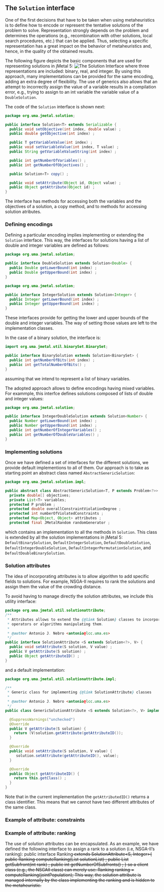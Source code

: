 ## The `Solution` interface

One of the first decisions that have to be taken when using metaheuristics is to define how to encode
or represent the tentative solutions of the problem to solve. Representation strongly depends on the
problem and determines the operations (e.g., recombination with other solutions, local search procedures,
etc.) that can be applied. Thus, selecting a specific representation has a great impact on the behavior
of metaheuristics and, hence, in the quality of the obtained results.

The following figure depicts the basic components that are used for representing solutions in jMetal 5:
![The Solution Interface](https://github.com/jMetal/jMetalDocumentation/blob/master/figures/jMetal5SolutionClassDiagram.png)
where three representations are included: binary, real, and integer. By using this approach, many implementations can be provided for the same encoding, adding an extra degree of flexibility. The use of generics also allows that an attempt to incorrectly assign the value of a variable results in a compilation error, e.g., trying to assign to an int variable the variable value of a `DoubleSolution`.

The code of the `Solution` interface is shown next:
```java
package org.uma.jmetal.solution;

public interface Solution<T> extends Serializable {
  public void setObjective(int index, double value) ;
  public double getObjective(int index) ;

  public T getVariableValue(int index) ;
  public void setVariableValue(int index, T value) ;
  public String getVariableValueString(int index) ;

  public int getNumberOfVariables() ;
  public int getNumberOfObjectives() ;

  public Solution<T> copy() ;

  public void setAttribute(Object id, Object value) ;
  public Object getAttribute(Object id) ;
}
```

The interface has methods for accessing both the variables and the objectives of a solution, a copy method, and to methods for accessing solution atributes. 

### Defining encodings
Defining a particular encoding implies implementing or extending the `Solution` interface. This way, the interfaces for solutions having a list of double and integer variables are defined as follows:
```java
package org.uma.jmetal.solution;

public interface DoubleSolution extends Solution<Double> {
  public Double getLowerBound(int index) ;
  public Double getUpperBound(int index) ;
}
```
```java 
package org.uma.jmetal.solution;

public interface IntegerSolution extends Solution<Integer> {
  public Integer getLowerBound(int index) ;
  public Integer getUpperBound(int index) ;
}
``` 
These interfaces provide for getting the lower and upper bounds of the double and integer variables. The way of setting those values are left to the implementation classes.

In the case of a binary solution, the interface is: 
```java
import org.uma.jmetal.util.binarySet.BinarySet;

public interface BinarySolution extends Solution<BinarySet> {
  public int getNumberOfBits(int index) ;
  public int getTotalNumberOfBits() ;
}
```

assuming that we intend to represent a list of binary variables.

The adopted approach allows to define encodings having mixed variables. For exammple, this interfce defines solutions composed of lists of double and integer values:
```java
package org.uma.jmetal.solution;

public interface IntegerDoubleSolution extends Solution<Number> {
  public Number getLowerBound(int index) ;
  public Number getUpperBound(int index) ;
  public int getNumberOfIntegerVariables() ;
  public int getNumberOfDoubleVariables() ;
}
```
### Implementing solutions
Once we have defined a set of interfaces for the different solutions, we provide default implementions to all of them. Our approach is to take as starting point an abstract class named `AbstractGenericSolution`:
```java
package org.uma.jmetal.solution.impl;

public abstract class AbstractGenericSolution<T, P extends Problem<?>> implements Solution<T> {
  private double[] objectives;
  private List<T> variables;
  protected P problem ;
  protected double overallConstraintViolationDegree ;
  protected int numberOfViolatedConstraints ;
  protected Map<Object, Object> attributes ;
  protected final JMetalRandom randomGenerator ;
```
which contains an implementation to all the methods in `Solution`. This class is extended by all the solution implementations in jMetal 5: `DefaultBinarySolution`, `DefaultIntegerSolution`, `DefaultDoubleSolution`, `DefaultIntegerDoubleSolution`, `DefaultIntegerPermutationSolution`, and `DefaultDoubleBinarySolution`. 


### Solution attributes
The idea of incorporating attributes is to allow algorithm to add specific fields to solutions. For example, NSGA-II requires to rank the solutions and assign them the value of the crowding distance. 

To avoid having to manage directly the solution attributes, we include this utility interface:
```java
package org.uma.jmetal.util.solutionattribute;
/**
 * Attributes allows to extend the {@link Solution} classes to incorporate data required by
 * operators or algorithms manipulating them.
 *
 * @author Antonio J. Nebro <antonio@lcc.uma.es>
 */
public interface SolutionAttribute <S extends Solution<?>, V> {
  public void setAttribute(S solution, V value) ;
  public V getAttribute(S solution) ;
  public Object getAttributeID() ;
}
```

and a default implementation:
```java
package org.uma.jmetal.util.solutionattribute.impl;

/**
 * Generic class for implementing {@link SolutionAttribute} classes
 *
 * @author Antonio J. Nebro <antonio@lcc.uma.es>
 */
public class GenericSolutionAttribute <S extends Solution<?>, V> implements SolutionAttribute<S, V>{

  @SuppressWarnings("unchecked")
  @Override
  public V getAttribute(S solution) {
    return (V)solution.getAttribute(getAttributeID());
  }

  @Override
  public void setAttribute(S solution, V value) {
     solution.setAttribute(getAttributeID(), value);
  }

  @Override
  public Object getAttributeID() {
    return this.getClass() ;
  }
}
```
Note that in the current implementation the `getAttributedID()` returns a class identifier. This means that we cannot have two different attributes of the same class. 

### Example of attribute: constraints

### Example of attribute: ranking

The use of solution attributes can be encapsulated. As an
example, we have defined the following interface to assign a
rank to a solution (i.e, NSGA-II’s ranking):
public interface Ranking<S extends Solution>
extends SolutionAttribute<S, Integer>{
public Ranking computeRanking(List<S> solutionList) ;
public List<S> getSubfront(int rank) ;
public int getNumberOfSubfronts() ;
}
so a client class (e.g., the NSGAII class) can merely use:
Ranking ranking = computeRanking(jointPopulation);
This way, the solution attribute is managed internally by
the class implementing the ranking and is hidden to the
metaheuristic.
